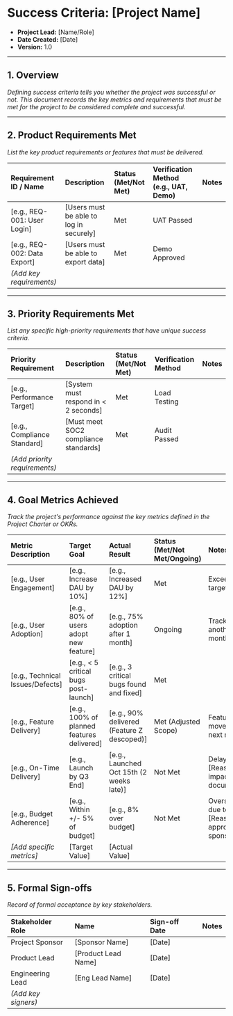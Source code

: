 # Success Criteria: [Project Name]

* **Project Lead:** [Name/Role]
* **Date Created:** [Date]
* **Version:** 1.0

---

## 1. Overview

_Defining success criteria tells you whether the project was successful or not. This document records the key metrics and requirements that must be met for the project to be considered complete and successful._

---

## 2. Product Requirements Met

_List the key product requirements or features that must be delivered._

| Requirement ID / Name         | Description                               | Status (Met/Not Met) | Verification Method (e.g., UAT, Demo) | Notes |
| :---------------------------- | :---------------------------------------- | :------------------- | :------------------------------------ | :---- |
| [e.g., REQ-001: User Login]   | [Users must be able to log in securely] | Met                  | UAT Passed                            |       |
| [e.g., REQ-002: Data Export] | [Users must be able to export data]     | Met                  | Demo Approved                         |       |
| *(Add key requirements)* |                                           |                      |                                       |       |

---

## 3. Priority Requirements Met

_List any specific high-priority requirements that have unique success criteria._

| Priority Requirement          | Description                               | Status (Met/Not Met) | Verification Method | Notes |
| :---------------------------- | :---------------------------------------- | :------------------- | :------------------ | :---- |
| [e.g., Performance Target]    | [System must respond in < 2 seconds]    | Met                  | Load Testing        |       |
| [e.g., Compliance Standard] | [Must meet SOC2 compliance standards]   | Met                  | Audit Passed        |       |
| *(Add priority requirements)* |                                           |                      |                     |       |

---

## 4. Goal Metrics Achieved

_Track the project's performance against the key metrics defined in the Project Charter or OKRs._

| Metric Description               | Target Goal                               | Actual Result                             | Status (Met/Not Met/Ongoing) | Notes                                       |
| :------------------------------- | :---------------------------------------- | :---------------------------------------- | :--------------------------- | :------------------------------------------ |
| [e.g., User Engagement]          | [e.g., Increase DAU by 10%]             | [e.g., Increased DAU by 12%]            | Met                          | Exceeded target                             |
| [e.g., User Adoption]            | [e.g., 80% of users adopt new feature]  | [e.g., 75% adoption after 1 month]      | Ongoing                      | Track for another month                     |
| [e.g., Technical Issues/Defects] | [e.g., < 5 critical bugs post-launch] | [e.g., 3 critical bugs found and fixed] | Met                          |                                             |
| [e.g., Feature Delivery]         | [e.g., 100% of planned features delivered]| [e.g., 90% delivered (Feature Z descoped)]| Met (Adjusted Scope)         | Feature Z moved to next release             |
| [e.g., On-Time Delivery]         | [e.g., Launch by Q3 End]                | [e.g., Launched Oct 15th (2 weeks late)]| Not Met                      | Delay due to [Reason], impact documented |
| [e.g., Budget Adherence]         | [e.g., Within +/- 5% of budget]         | [e.g., 8% over budget]                  | Not Met                      | Overspend due to [Reason], approved by sponsor |
| *[Add specific metrics]* | [Target Value]                            | [Actual Value]                            |                              |                                             |

---

## 5. Formal Sign-offs

_Record of formal acceptance by key stakeholders._

| Stakeholder Role    | Name              | Sign-off Date | Notes |
| :------------------ | :---------------- | :------------ | :---- |
| Project Sponsor     | [Sponsor Name]    | [Date]        |       |
| Product Lead        | [Product Lead Name]| [Date]        |       |
| Engineering Lead    | [Eng Lead Name]   | [Date]        |       |
| *(Add key signers)* |                   |               |       |